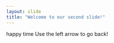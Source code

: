 ```yaml
---
layout: slide
title: "Welcome to our second slide!"
---
```

happy time
Use the left arrow to go back!
